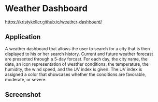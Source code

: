 # Weather Dashboard
https://kristykeller.github.io/weather-dashboard/

## Application 
A weather dashboard that allows the user to search for a city that is then displayed to his or her search history. Current and future weather forecast are presented through a 5-day forcast. For each day, the city name, the date, an icon representation of weather conditions, the temperature, the humidity, the wind speed, and the UV index is given. The UV index is assigned a color that showcases whether the conditions are favorable, moderate, or severe. 


## Screenshot
